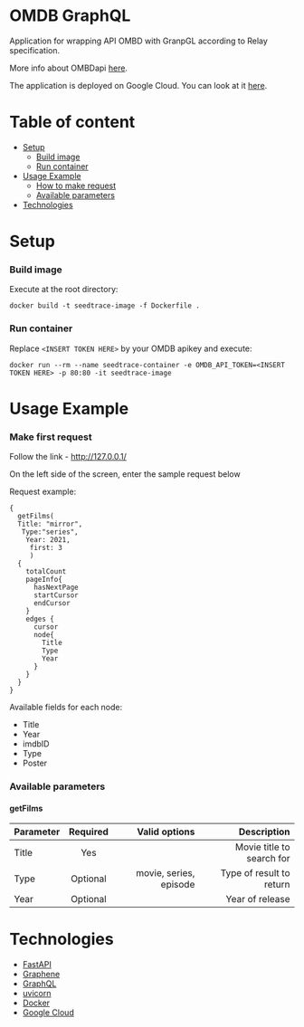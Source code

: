 # OMDB GraphQL

Application for wrapping  API OMBD with GranpGL according to Relay specification.

More info about OMBDapi [here](https://www.omdbapi.com/).

The application is deployed on Google Cloud.
You can look at it [here](https://seedtrace-zau7cpuw7q-uc.a.run.app/).

# Table of content
* [Setup](#setup)
    * [Build image](#run-container)
    * [Run container](#run-container)
* [Usage Example](#usage-example)
    * [How to make request](#make-first-request) 
    * [Available parameters](#available-parameters)
* [Technologies](#technologies)


# Setup
### Build image

Execute at the root directory:

```
docker build -t seedtrace-image -f Dockerfile .
```

### Run container
Replace ```<INSERT TOKEN HERE>``` by your OMDB apikey and execute:

```
docker run --rm --name seedtrace-container -e OMDB_API_TOKEN=<INSERT TOKEN HERE> -p 80:80 -it seedtrace-image
```

# Usage Example

### Make first request

Follow the link -  http://127.0.0.1/

On the left side of the screen, enter the sample request below

Request example:
```
{
  getFilms(
  Title: "mirror",
   Type:"series",
    Year: 2021,
     first: 3
     )
  {
    totalCount
    pageInfo{
      hasNextPage
      startCursor
      endCursor
    }
    edges {
      cursor
      node{
        Title
        Type
        Year
      }
    }
  }
}
```

Available fields for each node:
 * Title
 * Year
 * imdbID
 * Type
 * Poster

### Available parameters
#### getFilms

| Parameter |  Required  |         	Valid options |                 Description|
|-----------|:----------:|-----------------------:|----------------------------:|
| Title     |    Yes     |                        |   Movie title to search for | 
| Type      |  Optional  | movie, series, episode |    Type of result to return |
| Year      | Optional   |                        |            	Year of release |

# Technologies
* [FastAPI](https://fastapi.tiangolo.com/)
* [Graphene](https://graphene-python.org/)
* [GraphQL](https://graphql.org/)
* [uvicorn](https://www.uvicorn.org/)
* [Docker](https://www.docker.com/)
* [Google Cloud](https://cloud.google.com/)
